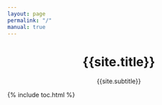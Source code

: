 ```yaml
---
layout: page
permalink: "/"
manual: true
---
```

<div align="center">
  <h1>{{site.title}}</h1>
  <p>{{site.subtitle}}</p>
</div>
{% include toc.html %}
